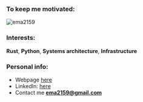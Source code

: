 ### To keep me motivated:
<p><img align="center" src="https://github-readme-streak-stats.herokuapp.com/?user=ema2159&" alt="ema2159" /></p>

### Interests:
**Rust**, **Python**, **Systems architecture**, **Infrastructure**

### Personal info:
- Webpage [here](https://ema2159.github.io/)
- LinkedIn: [here](https://linkedin.com/in/ema2159)
- Contact me **ema2159@gmail.com**
